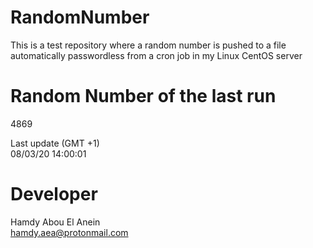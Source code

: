 # RandomNumber    
This is a test repository where a random number is pushed to a file automatically passwordless from a cron job in my Linux CentOS server    
# Random Number of the last run   
4869
      
Last update (GMT +1)    
08/03/20 14:00:01
# Developer    
Hamdy Abou El Anein   
hamdy.aea@protonmail.com
